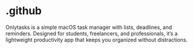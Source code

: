# .github
Onlytasks is a simple macOS task manager with lists, deadlines, and reminders. Designed for students, freelancers, and professionals, it’s a lightweight productivity app that keeps you organized without distractions.  
